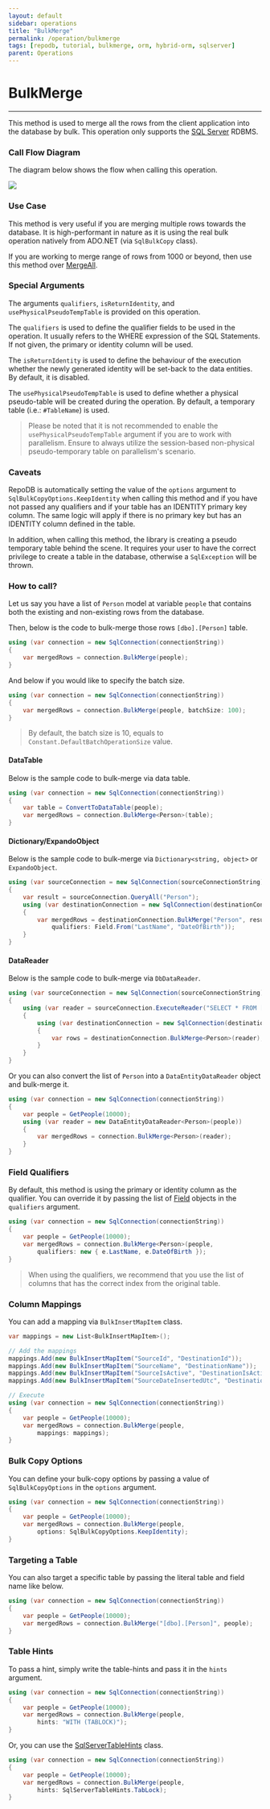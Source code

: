 ```yaml
---
layout: default
sidebar: operations
title: "BulkMerge"
permalink: /operation/bulkmerge
tags: [repodb, tutorial, bulkmerge, orm, hybrid-orm, sqlserver]
parent: Operations
---
```


# BulkMerge

---

This method is used to merge all the rows from the client application into the database by bulk. This operation only supports the [SQL Server](https://www.nuget.org/packages/RepoDb.SqlServer.BulkOperations) RDBMS.

### Call Flow Diagram

The diagram below shows the flow when calling this operation.

<img src="../../assets/images/site/bulkmerge.svg" />

### Use Case

This method is very useful if you are merging multiple rows towards the database. It is high-performant in nature as it is using the real bulk operation natively from ADO.NET (via `SqlBulkCopy` class).

If you are working to merge range of rows from 1000 or beyond, then use this method over [MergeAll](/operation/mergeall).

### Special Arguments

The arguments `qualifiers`, `isReturnIdentity`, and `usePhysicalPseudoTempTable` is provided on this operation.

The `qualifiers` is used to define the qualifier fields to be used in the operation. It usually refers to the WHERE expression of the SQL Statements. If not given, the primary or identity column will be used.

The `isReturnIdentity` is used to define the behaviour of the execution whether the newly generated identity will be set-back to the data entities. By default, it is disabled.

The `usePhysicalPseudoTempTable` is used to define whether a physical pseudo-table will be created during the operation. By default, a temporary table (i.e.: `#TableName`) is used.

> Please be noted that it is not recommended to enable the `usePhysicalPseudoTempTable` argument if you are to work with parallelism. Ensure to always utilize the session-based non-physical pseudo-temporary table on parallelism's scenario.

### Caveats

RepoDB is automatically setting the value of the `options` argument to `SqlBulkCopyOptions.KeepIdentity` when calling this method and if you have not passed any qualifiers and if your table has an IDENTITY primary key column. The same logic will apply if there is no primary key but has an IDENTITY column defined in the table.

In addition, when calling this method, the library is creating a pseudo temporary table behind the scene. It requires your user to have the correct privilege to create a table in the database, otherwise a `SqlException` will be thrown.

### How to call?

Let us say you have a list of `Person` model at variable `people` that contains both the existing and non-existing rows from the database.

Then, below is the code to bulk-merge those rows `[dbo].[Person]` table.

```csharp
using (var connection = new SqlConnection(connectionString))
{
    var mergedRows = connection.BulkMerge(people);
}
```

And below if you would like to specify the batch size.

```csharp
using (var connection = new SqlConnection(connectionString))
{
    var mergedRows = connection.BulkMerge(people, batchSize: 100);
}
```

> By default, the batch size is 10, equals to `Constant.DefaultBatchOperationSize` value.

#### DataTable

Below is the sample code to bulk-merge via data table.

```csharp
using (var connection = new SqlConnection(connectionString))
{
    var table = ConvertToDataTable(people);
    var mergedRows = connection.BulkMerge<Person>(table);
}
```

#### Dictionary/ExpandoObject

Below is the sample code to bulk-merge via `Dictionary<string, object>` or `ExpandoObject`.

```csharp
using (var sourceConnection = new SqlConnection(sourceConnectionString))
{
    var result = sourceConnection.QueryAll("Person");
    using (var destinationConnection = new SqlConnection(destinationConnectionString))
    {
        var mergedRows = destinationConnection.BulkMerge("Person", result,
            qualifiers: Field.From("LastName", "DateOfBirth"));
    }
}
```

#### DataReader

Below is the sample code to bulk-merge via `DbDataReader`.

```csharp
using (var sourceConnection = new SqlConnection(sourceConnectionString))
{
    using (var reader = sourceConnection.ExecuteReader("SELECT * FROM [dbo].[Person] WHERE (IsActive = 1);"))
    {
        using (var destinationConnection = new SqlConnection(destinationConnectionString))
        {
            var rows = destinationConnection.BulkMerge<Person>(reader);
        }
    }
}
```

Or you can also convert the list of `Person` into a `DataEntityDataReader` object and bulk-merge it.

```csharp
using (var connection = new SqlConnection(connectionString))
{
    var people = GetPeople(10000);
    using (var reader = new DataEntityDataReader<Person>(people))
    {
        var mergedRows = connection.BulkMerge<Person>(reader);
    }
}
```

### Field Qualifiers

By default, this method is using the primary or identity column as the qualifier. You can override it by passing the list of [Field](/class/field) objects in the `qualifiers` argument.

```csharp
using (var connection = new SqlConnection(connectionString))
{
    var people = GetPeople(10000);
    var mergedRows = connection.BulkMerge<Person>(people,
        qualifiers: new { e.LastName, e.DateOfBirth });
}
```

> When using the qualifiers, we recommend that you use the list of columns that has the correct index from the original table.

### Column Mappings

You can add a mapping via `BulkInsertMapItem` class.

```csharp
var mappings = new List<BulkInsertMapItem>();

// Add the mappings
mappings.Add(new BulkInsertMapItem("SourceId", "DestinationId"));
mappings.Add(new BulkInsertMapItem("SourceName", "DestinationName"));
mappings.Add(new BulkInsertMapItem("SourceIsActive", "DestinationIsActive"));
mappings.Add(new BulkInsertMapItem("SourceDateInsertedUtc", "DestinationDateInsertedUtc"));

// Execute
using (var connection = new SqlConnection(connectionString))
{
    var people = GetPeople(10000);
    var mergedRows = connection.BulkMerge(people,
        mappings: mappings);
}
```

### Bulk Copy Options

You can define your bulk-copy options by passing a value of `SqlBulkCopyOptions` in the `options` argument.

```csharp
using (var connection = new SqlConnection(connectionString))
{
    var people = GetPeople(10000);
    var mergedRows = connection.BulkMerge(people,
        options: SqlBulkCopyOptions.KeepIdentity);
}
```

### Targeting a Table

You can also target a specific table by passing the literal table and field name like below.

```csharp
using (var connection = new SqlConnection(connectionString))
{
    var people = GetPeople(10000);
    var mergedRows = connection.BulkMerge("[dbo].[Person]", people);
}
```

### Table Hints

To pass a hint, simply write the table-hints and pass it in the `hints` argument.

```csharp
using (var connection = new SqlConnection(connectionString))
{
    var people = GetPeople(10000);
    var mergedRows = connection.BulkMerge(people,
        hints: "WITH (TABLOCK)");
}
```

Or, you can use the [SqlServerTableHints](/class/sqlservertablehints) class.

```csharp
using (var connection = new SqlConnection(connectionString))
{
    var people = GetPeople(10000);
    var mergedRows = connection.BulkMerge(people,
        hints: SqlServerTableHints.TabLock);
}
```

